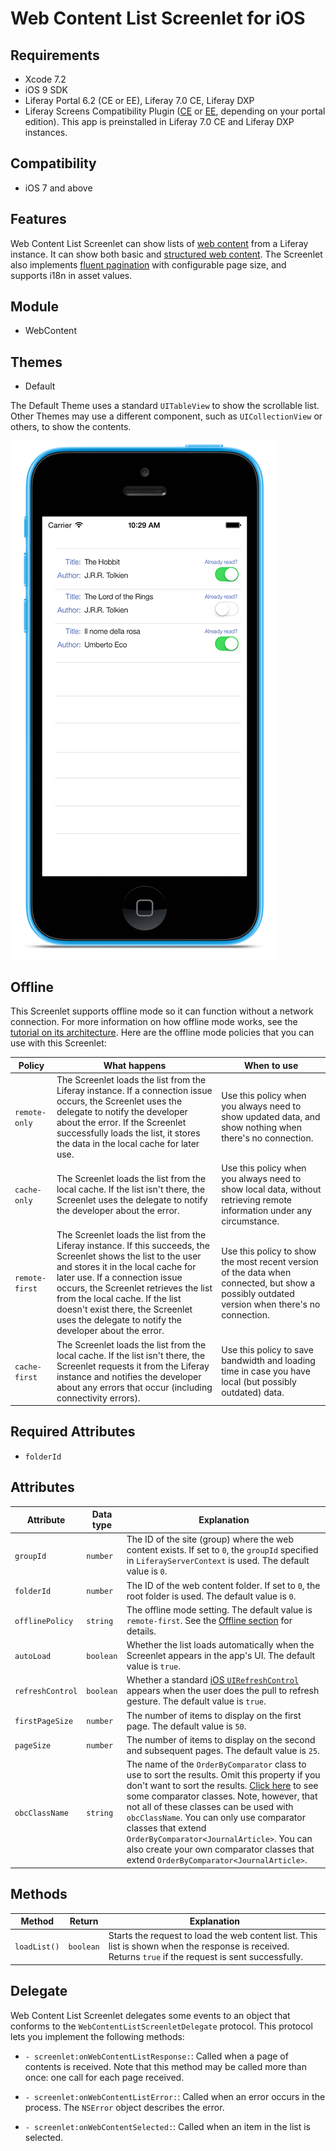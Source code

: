 # Web Content List Screenlet for iOS [](id=web-content-list-screenlet-for-ios)

## Requirements [](id=requirements)

- Xcode 7.2
- iOS 9 SDK
- Liferay Portal 6.2 (CE or EE), Liferay 7.0 CE, Liferay DXP 
- Liferay Screens Compatibility Plugin 
  ([CE](http://www.liferay.com/marketplace/-/mp/application/54365664) or 
  [EE](http://www.liferay.com/marketplace/-/mp/application/54369726), 
  depending on your portal edition). This app is preinstalled in Liferay 7.0 CE 
  and Liferay DXP instances. 

## Compatibility [](id=compatibility)

- iOS 7 and above

## Features [](id=features)

Web Content List Screenlet can show lists of 
[web content](/discover/portal/-/knowledge_base/7-0/creating-web-content) 
from a Liferay instance. It can show both basic and 
[structured web content](/discover/portal/-/knowledge_base/7-0/designing-uniform-content). 
The Screenlet also implements 
[fluent pagination](http://www.iosnomad.com/blog/2014/4/21/fluent-pagination) 
with configurable page size, and supports i18n in asset values. 

## Module [](id=module)

- WebContent

## Themes [](id=themes)

- Default

The Default Theme uses a standard `UITableView` to show the scrollable list. 
Other Themes may use a different component, such as `UICollectionView` or 
others, to show the contents. 

![Figure 1: Web Content List Screenlet using the Default (`default`) Theme.](../../images/screens-ios-webcontent-list.png)

## Offline [](id=offline)

This Screenlet supports offline mode so it can function without a network 
connection. For more information on how offline mode works, see the 
[tutorial on its architecture](/develop/tutorials/-/knowledge_base/7-0/architecture-of-offline-mode-in-liferay-screens). 
Here are the offline mode policies that you can use with this Screenlet: 

| Policy | What happens | When to use |
|--------|--------------|-------------|
| `remote-only` | The Screenlet loads the list from the Liferay instance. If a connection issue occurs, the Screenlet uses the delegate to notify the developer about the error. If the Screenlet successfully loads the list, it stores the data in the local cache for later use. | Use this policy when you always need to show updated data, and show nothing when there's no connection. |
| `cache-only` | The Screenlet loads the list from the local cache. If the list isn't there, the Screenlet uses the delegate to notify the developer about the error. | Use this policy when you always need to show local data, without retrieving remote information under any circumstance. |
| `remote-first` | The Screenlet loads the list from the Liferay instance. If this succeeds, the Screenlet shows the list to the user and stores it in the local cache for later use. If a connection issue occurs, the Screenlet retrieves the list from the local cache. If the list doesn't exist there, the Screenlet uses the delegate to notify the developer about the error. | Use this policy to show the most recent version of the data when connected, but show a possibly outdated version when there's no connection. |
| `cache-first` | The Screenlet loads the list from the local cache. If the list isn't there, the Screenlet requests it from the Liferay instance and notifies the developer about any errors that occur (including connectivity errors). | Use this policy to save bandwidth and loading time in case you have local (but possibly outdated) data. |

## Required Attributes

- `folderId`

## Attributes [](id=attributes)

| Attribute | Data type | Explanation |
|-----------|-----------|-------------| 
| `groupId` | `number` | The ID of the site (group) where the web content exists. If set to `0`, the `groupId` specified in `LiferayServerContext` is used. The default value is `0`. |
| `folderId` | `number` | The ID of the web content folder. If set to `0`, the root folder is used. The default value is `0`. |
| `offlinePolicy` | `string` | The offline mode setting. The default value is `remote-first`. See the [Offline section](/develop/reference/-/knowledge_base/7-0/web-content-list-screenlet-for-ios#offline) for details. |
| `autoLoad` | `boolean` | Whether the list loads automatically when the Screenlet appears in the app's UI. The default value is `true`. |
| `refreshControl` | `boolean` | Whether a standard [iOS `UIRefreshControl`](https://developer.apple.com/library/ios/documentation/UIKit/Reference/UIRefreshControl_class/) appears when the user does the pull to refresh gesture. The default value is `true`. |
| `firstPageSize` | `number` | The number of items to display on the first page. The default value is `50`. |
| `pageSize` | `number` | The number of items to display on the second and subsequent pages. The default value is `25`. |
| `obcClassName` | `string` | The name of the `OrderByComparator` class to use to sort the results. Omit this property if you don't want to sort the results. [Click here](https://github.com/liferay/liferay-portal/tree/master/modules/apps/web-experience/journal/journal-api/src/main/java/com/liferay/journal/util/comparator) to see some comparator classes. Note, however, that not all of these classes can be used with `obcClassName`. You can only use comparator classes that extend `OrderByComparator<JournalArticle>`. You can also create your own comparator classes that extend `OrderByComparator<JournalArticle>`. |

## Methods [](id=methods)

| Method | Return | Explanation |
|-----------|-----------|-------------| 
| `loadList()` | `boolean` | Starts the request to load the web content list. This list is shown when the response is received. Returns `true` if the request is sent successfully. |

## Delegate [](id=delegate)

Web Content List Screenlet delegates some events to an object that conforms to 
the `WebContentListScreenletDelegate` protocol. This protocol lets you implement 
the following methods: 

- `- screenlet:onWebContentListResponse:`: Called when a page of contents is 
  received. Note that this method may be called more than once: one call for 
  each page received.

- `- screenlet:onWebContentListError:`: Called when an error occurs in the 
  process. The `NSError` object describes the error. 

- `- screenlet:onWebContentSelected:`: Called when an item in the list is 
  selected.
